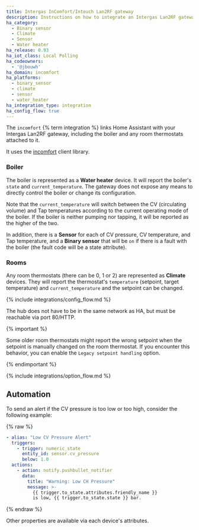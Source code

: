 ```yaml
---
title: Intergas InComfort/Intouch Lan2RF gateway
description: Instructions on how to integrate an Intergas Lan2RF gateway with Home Assistant.
ha_category:
  - Binary sensor
  - Climate
  - Sensor
  - Water heater
ha_release: 0.93
ha_iot_class: Local Polling
ha_codeowners:
  - '@jbouwh'
ha_domain: incomfort
ha_platforms:
  - binary_sensor
  - climate
  - sensor
  - water_heater
ha_integration_type: integration
ha_config_flow: true
---
```


The `incomfort` {% term integration %} links Home Assistant with your Intergas Lan2RF gateway, including the boiler and any room thermostats attached to it.

It uses the [incomfort](https://pypi.org/project/incomfort-client/) client library.

### Boiler

The boiler is represented as a **Water heater** device. It will report the boiler's `state` and `current_temperature`. The gateway does not expose any means to directly control the boiler or change its configuration.

Note that the `current_temperature` will switch between the CV (circulating volume) and Tap temperatures according to the current operating mode of the boiler.  If the boiler is neither pumping nor tapping, it will be reported as the higher of the two.

In addition, there is a **Sensor** for each of CV pressure, CV temperature, and Tap temperature, and a **Binary sensor** that will be `on` if there is a fault with the boiler (the fault code will be a state attribute).

### Rooms

Any room thermostats (there can be 0, 1 or 2) are represented as **Climate** devices. They will report the thermostat's `temperature` (setpoint, target temperature) and `current_temperature` and the setpoint can be changed.

{% include integrations/config_flow.md %}

The hub does not have to be in the same network as HA, but must be reachable via port 80/HTTP.

{% important %}

Some older room thermostats might report the wrong setpoint when the setpoint is manually changed on the room thermostat. If you encounter this behavior, you can enable the `Legacy setpoint handling` option.

{% endimportant %}

{% include integrations/option_flow.md %}

## Automation

To send an alert if the CV pressure is too low or too high, consider the following example:

{% raw %}

```yaml
- alias: "Low CV Pressure Alert"
  triggers:
    - trigger: numeric_state
      entity_id: sensor.cv_pressure
      below: 1.0
  actions:
    - action: notify.pushbullet_notifier
      data:
        title: "Warning: Low CH Pressure"
        message: >-
          {{ trigger.to_state.attributes.friendly_name }}
          is low, {{ trigger.to_state.state }} bar.
```

{% endraw %}

Other properties are available via each device's attributes.

